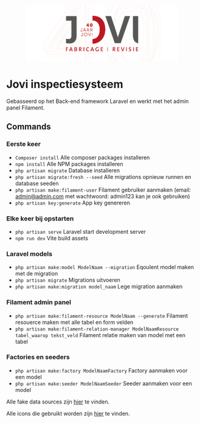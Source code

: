 <p align="center"><a href="https://jovi.biz/" target="_blank"><img src="./resources/images/jovi.png" width="400" alt="Laravel Logo"></a></p>

# Jovi inspectiesysteem

Gebasseerd op het Back-end framework Laravel en werkt met het admin panel Filament.

## Commands

### Eerste keer
- `Composer install` Alle composer packages installeren
- `npm install` Alle NPM packages installeren
- `php artisan migrate` Database installeren
- `php artisan migrate:fresh --seed` Alle migrations opnieuw runnen en database seeden
- `php artisan make:filament-user` Filament gebruiker aanmaken (email: admin@admin.com met wachtwoord: admin123 kan je ook gebruiken)
- `php artisan key:generate` App key genereren

### Elke keer bij opstarten
- `php artisan serve` Laravel start development server
- `npm run dev` Vite build assets

### Laravel models
- `php artisan make:model ModelNaam --migration` Eqoulent model maken met de migration
- `php artisan migrate` Migrations uitvoeren
- `php artisan make:migration model_naam` Lege migration aanmaken

### Filament admin panel
- `php artisan make:filament-resource ModelNaam --generate` Filament resouerce maken met alle tabel en form velden
- `php artisan make:filament-relation-manager ModelNaamResource tabel_waarop tekst_veld` Filament relatie maken van model met een tabel

### Factories en seeders
- `php artisan make:factory ModelNaamFactory` Factory aanmaken voor een model
- `php artisan make:seeder ModelNaamSeeder` Seeder aanmaken voor een model

Alle fake data sources zijn <a href="https://fakerphp.github.io/">hier</a> te vinden.

Alle icons die gebruikt worden zijn <a href="https://v1.heroicons.com/">hier</a> te vinden.
